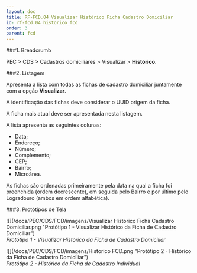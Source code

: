 ```yaml
---
layout: doc
title: RF-FCD.04 Visualizar Histórico Ficha Cadastro Domiciliar
id: rf-fcd.04_historico_fcd
order: 3
parent: fcd
---
```


###1. Breadcrumb

PEC > CDS > Cadastros domiciliares > Visualizar > **Histórico**.

###2. Listagem

Apresenta a lista com todas as fichas de cadastro domiciliar juntamente com a opção **Visualizar**.

A identificação das fichas deve considerar o UUID origem da ficha.

A ficha mais atual deve ser apresentada nesta listagem.

A lista apresenta as seguintes colunas:

- Data;
- Endereço;
- Número;
- Complemento;
- CEP;
- Bairro;
- Microárea.

As fichas são ordenadas primeiramente pela data na qual a ficha foi preenchida (ordem decrescente), em seguida pelo Bairro e por último pelo Logradouro (ambos em ordem alfabética).

###3. Protótipos de Tela

![](/docs/PEC/CDS/FCD/imagens/Visualizar Historico Ficha Cadastro Domiciliar.png "Protótipo 1 - Visualizar Histórico da Ficha de Cadastro Domiciliar")  
*Protótipo 1 - Visualizar Histórico da Ficha de Cadastro Domiciliar*

![](/docs/PEC/CDS/FCD/imagens/Historico FCD.png "Protótipo 2 - Histórico da Ficha de Cadastro Domiciliar")  
*Protótipo 2 - Histórico da Ficha de Cadastro Individual*